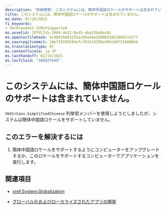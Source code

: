 ```yaml
---
description: '詳細情報: このシステムには、簡体中国語ロケールのサポートは含まれていません'
title: このシステムには、簡体中国語ロケールのサポートは含まれていません。
ms.date: 07/20/2015
f1_keywords:
- vbrArgument_SCNotSupported
ms.assetid: 197d17cb-2904-4e12-8e45-aba23bddec8c
ms.openlocfilehash: 5c40d26d03255ec05e44a2b09b558328b027a2f7
ms.sourcegitcommit: 10e719780594efc781b15295e499c66f316068b8
ms.translationtype: HT
ms.contentlocale: ja-JP
ms.lasthandoff: 02/14/2021
ms.locfileid: "100427649"
---
```

# <a name="this-system-does-not-contain-support-for-the-simplifiedchinese-locale"></a>このシステムには、簡体中国語ロケールのサポートは含まれていません。

`VbStrConv.SimplifiedChinese` 列挙型メンバーを使用しようとしましたが、システムは簡体中国語ロケールをサポートしていません。  
  
## <a name="to-correct-this-error"></a>このエラーを解決するには  
  
1. 簡体中国語ロケールをサポートするようにコンピューターをアップグレードするか、このロケールをサポートするコンピューターでアプリケーションを実行します。  
  
## <a name="see-also"></a>関連項目

- <xref:System.Globalization>

- [グローバル化およびローカライズされたアプリの開発](/visualstudio/ide/globalizing-and-localizing-applications)
